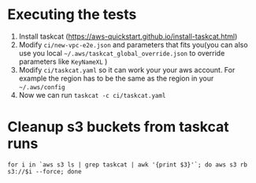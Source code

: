 # Executing the tests

1. Install taskcat (https://aws-quickstart.github.io/install-taskcat.html)
1. Modify `ci/new-vpc-e2e.json` and parameters that fits you(you can also use you local `~/.aws/taskcat_global_override.json` to override parameters like `KeyNameXL` )
2. Modify `ci/taskcat.yaml` so it can work your your aws account. For example the region has to be the same as the region in your `~/.aws/config`
2. Now we can run `taskcat -c ci/taskcat.yaml` 


# Cleanup s3 buckets from taskcat runs

``` 
for i in `aws s3 ls | grep taskcat | awk '{print $3}'`; do aws s3 rb s3://$i --force; done
```